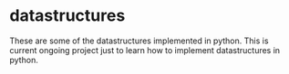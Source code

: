 # datastructures

These are some of the datastructures implemented in python. This is current ongoing project just to learn how to implement datastructures in python.
